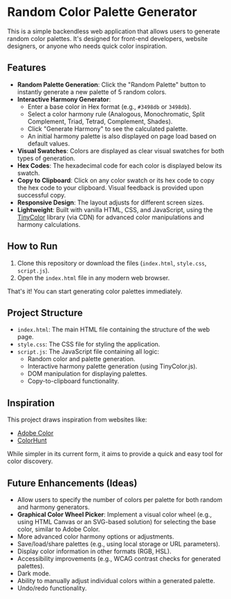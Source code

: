 # Random Color Palette Generator

This is a simple backendless web application that allows users to generate random color palettes. It's designed for front-end developers, website designers, or anyone who needs quick color inspiration.

## Features

*   **Random Palette Generation**: Click the "Random Palette" button to instantly generate a new palette of 5 random colors.
*   **Interactive Harmony Generator**:
    *   Enter a base color in Hex format (e.g., `#3498db` or `3498db`).
    *   Select a color harmony rule (Analogous, Monochromatic, Split Complement, Triad, Tetrad, Complement, Shades).
    *   Click "Generate Harmony" to see the calculated palette.
    *   An initial harmony palette is also displayed on page load based on default values.
*   **Visual Swatches**: Colors are displayed as clear visual swatches for both types of generation.
*   **Hex Codes**: The hexadecimal code for each color is displayed below its swatch.
*   **Copy to Clipboard**: Click on any color swatch or its hex code to copy the hex code to your clipboard. Visual feedback is provided upon successful copy.
*   **Responsive Design**: The layout adjusts for different screen sizes.
*   **Lightweight**: Built with vanilla HTML, CSS, and JavaScript, using the [TinyColor](https://github.com/bgrins/TinyColor) library (via CDN) for advanced color manipulations and harmony calculations.

## How to Run

1.  Clone this repository or download the files (`index.html`, `style.css`, `script.js`).
2.  Open the `index.html` file in any modern web browser.

That's it! You can start generating color palettes immediately.

## Project Structure

*   `index.html`: The main HTML file containing the structure of the web page.
*   `style.css`: The CSS file for styling the application.
*   `script.js`: The JavaScript file containing all logic:
    *   Random color and palette generation.
    *   Interactive harmony palette generation (using TinyColor.js).
    *   DOM manipulation for displaying palettes.
    *   Copy-to-clipboard functionality.

## Inspiration

This project draws inspiration from websites like:

*   [Adobe Color](https://color.adobe.com/create/color-wheel)
*   [ColorHunt](https://colorhunt.co/)

While simpler in its current form, it aims to provide a quick and easy tool for color discovery.

## Future Enhancements (Ideas)

*   Allow users to specify the number of colors per palette for both random and harmony generators.
*   **Graphical Color Wheel Picker**: Implement a visual color wheel (e.g., using HTML Canvas or an SVG-based solution) for selecting the base color, similar to Adobe Color.
*   More advanced color harmony options or adjustments.
*   Save/load/share palettes (e.g., using local storage or URL parameters).
*   Display color information in other formats (RGB, HSL).
*   Accessibility improvements (e.g., WCAG contrast checks for generated palettes).
*   Dark mode.
*   Ability to manually adjust individual colors within a generated palette.
*   Undo/redo functionality.
